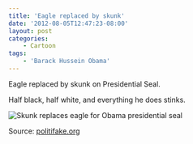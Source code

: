 ```yaml
---
title: 'Eagle replaced by skunk'
date: '2012-08-05T12:47:23-08:00'
layout: post
categories:
    - Cartoon
tags:
    - 'Barack Hussein Obama'
---
```


Eagle replaced by skunk on Presidential Seal.

Half black, half white, and everything he does stinks.

![Skunk replaces eagle for Obama presidential seal](/assets/img/2012-08-05-eagle-replaced-by-skunk.jpg)

Source: [politifake.org](https://www.politifake.org/image/political/1103/eagle-replaced-by-skunk-on-presidential-seal-president-obama-political-poster-1299559302.jpg)
